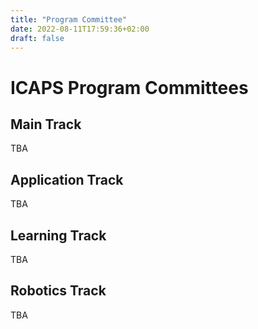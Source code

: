 ```yaml
---
title: "Program Committee"
date: 2022-08-11T17:59:36+02:00
draft: false
---
```


# ICAPS Program Committees
## Main Track
TBA
## Application Track
TBA
## Learning Track
TBA
## Robotics Track
TBA
